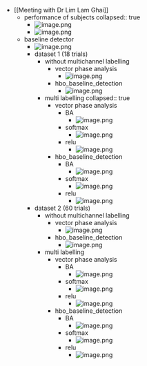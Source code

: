 - [[Meeting with Dr Lim Lam Ghai]]
	- performance of subjects
	  collapsed:: true
		- ![image.png](../assets/image_1722100836613_0.png)
		- ![image.png](../assets/image_1722101062205_0.png)
	- baseline detector
		- ![image.png](../assets/image_1722152050005_0.png)
		- dataset 1 (18 trials)
			- without multichannel labelling
				- vector phase analysis
					- ![image.png](../assets/image_1722612816225_0.png)
				- hbo_baseline_detection
					- ![image.png](../assets/image_1722612720322_0.png)
			- multi labelling
			  collapsed:: true
				- vector phase analysis
					- BA
						- ![image.png](../assets/image_1722612938637_0.png)
					- softmax
						- ![image.png](../assets/image_1722612979090_0.png)
					- relu
						- ![image.png](../assets/image_1722613055148_0.png)
				- hbo_baseline_detection
					- BA
						- ![image.png](../assets/image_1722612887908_0.png)
					- softmax
						- ![image.png](../assets/image_1722613212985_0.png)
					- relu
						- ![image.png](../assets/image_1722613182751_0.png)
		- dataset 2 (60 trials)
			- without multichannel labelling
				- vector phase analysis
					- ![image.png](../assets/image_1722611581621_0.png)
				- hbo_baseline_detection
					- ![image.png](../assets/image_1722611693529_0.png)
			- multi labelling
				- vector phase analysis
					- BA
						- ![image.png](../assets/image_1722611897431_0.png)
					- softmax
						- ![image.png](../assets/image_1722611982478_0.png)
					- relu
						- ![image.png](../assets/image_1722612031262_0.png)
				- hbo_baseline_detection
					- BA
						- ![image.png](../assets/image_1722612411766_0.png)
					- softmax
						- ![image.png](../assets/image_1722612342639_0.png)
					- relu
						- ![image.png](../assets/image_1722612219278_0.png)